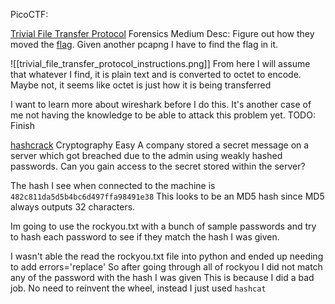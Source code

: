 PicoCTF:

[Trivial File Transfer Protocol](https://play.picoctf.org/playlists/16?m=130)
Forensics
Medium
Desc: Figure out how they moved the [flag](https://mercury.picoctf.net/static/4fe0f4357f7458c6892af394426eab55/tftp.pcapng).
Given another pcapng I have to find the flag in it.

![[trivial_file_transfer_protocol_instructions.png]]
From here I will assume that whatever I find, it is plain text and is converted to octet to encode. Maybe not, it seems like octet is just how it is being transferred

I want to learn more about wireshark before I do this. It's another case of me not having the knowledge to be able to attack this problem yet.
TODO: Finish


[hashcrack](https://play.picoctf.org/practice/challenge/475)
Cryptography
Easy
A company stored a secret message on a server which got breached due to the admin using weakly hashed passwords. Can you gain access to the secret stored within the server?

The hash I see when connected to the machine is 
`482c811da5d5b4bc6d497ffa98491e38`
This looks to be an MD5 hash since MD5 always outputs 32 characters.

Im going to use the rockyou.txt with a bunch of sample passwords and try to hash each password to see if they match the hash I was given.

I wasn't able the read the rockyou.txt file into python and ended up needing to add errors='replace'
So after going through all of rockyou I did not match any of the password with the hash I was given This is because I did a bad job. No need to reinvent the wheel, instead I just used `hashcat`





